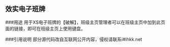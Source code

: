 ## 效实电子班牌

###用途
用于XS电子班牌的【破解】，班级主页管理者可以在班级主页中加到此页面的链接，即可在班级主页上使用键盘。

###引用说明
部分源代码改自互联网公开内容，侵权请联系i#ihkk.net
